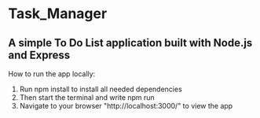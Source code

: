 # Task_Manager
## A simple To Do List application built with Node.js and Express

How to run the app locally:
  1. Run  npm install  to install all needed dependencies
  2. Then start the terminal and write npm run
  3. Navigate to your browser  "http://localhost:3000/"  to view the app
